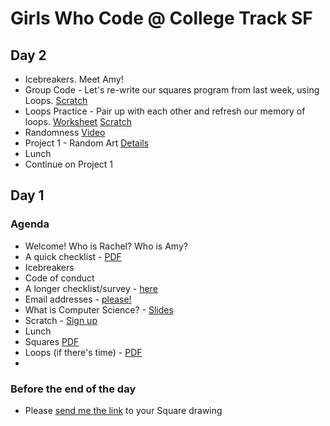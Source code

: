 # Girls Who Code @ College Track SF

## Day 2
* Icebreakers. Meet Amy!
* Group Code - Let's re-write our squares program from last week, using Loops. [Scratch]()
* Loops Practice - Pair up with each other and refresh our memory of loops. [Worksheet](https://raw.githubusercontent.com/rbobbins/collegetrack/master/dec6/loops_practice.png) [Scratch](http://scratch.mit.edu/projects/24289306/)
* Randomness [Video](https://www.youtube.com/watch?v=toHQCrb4a38&feature=player_embedded)
* Project 1 - Random Art [Details](https://github.com/rbobbins/collegetrack/raw/master/dec6/generative_art_lab.pdf)
* Lunch
* Continue on Project 1


## Day 1
### Agenda
* Welcome! Who is Rachel? Who is Amy?
* A quick checklist - [PDF](https://github.com/rbobbins/collegetrack/blob/master/nov22/Check%20List.pdf?raw=true)
* Icebreakers
* Code of conduct
* A longer checklist/survey - [here](http://www.erasurvey.org/survey3/gwcclub1.htm)
* Email addresses - [please!](https://docs.google.com/forms/d/1CeF7-hRQhGM3n8IwogWE9JrpLEyviDsMySePd4zwMYQ/viewform)
* What is Computer Science? -  [Slides](https://github.com/rbobbins/collegetrack/blob/master/nov22/1%20Real%20World%20CS%20Examples.pdf?raw=true)
* Scratch - [Sign up](http://scratch.mit.edu/)
* Lunch
* Squares [PDF](https://github.com/rbobbins/collegetrack/blob/master/nov22/1%20First%20Square%20Lab.pdf?raw=true)
* Loops (if there's time) - [PDF](https://github.com/rbobbins/collegetrack/blob/master/nov22/1%20Generative%20Art%20Lab.pdf?raw=true)
* 

### Before the end of the day
* Please [send me the link](https://docs.google.com/forms/d/18Ynm73qJQ1FNGxiTJZLgw3DuOwjFL2tWC7wznC-iSpQ/viewform) to your Square drawing
